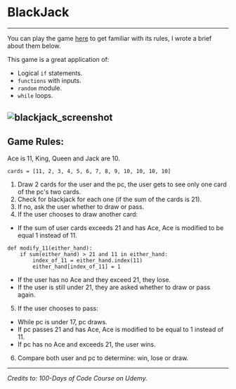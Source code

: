   # BlackJack

---

You can play the game [here](https://games.washingtonpost.com/games/blackjack) to get familiar with its rules, I wrote a brief about them below.

This game is a great application of:
- Logical `if` statements.
- `functions` with inputs.
- `random` module.
- `while` loops.

![blackjack_screenshot](https://github.com/Abdelrahman-Elsaudy/Blackjack/assets/158151388/a3ed0159-e85f-4208-8d0e-f5011e58164c)
---

## Game Rules:
Ace is 11, King, Queen and Jack are 10.
```
cards = [11, 2, 3, 4, 5, 6, 7, 8, 9, 10, 10, 10, 10]
```
1) Draw 2 cards for the user and the pc, the user gets to see only one card of the pc's two cards.
2) Check for blackjack for each one (if the sum of the cards is 21).
3) If no, ask the user whether to draw or pass.
4) If the user chooses to draw another card:
- If the sum of user cards exceeds 21 and has Ace, Ace is modified to be equal 1 instead of 11.
```
def modify_11(either_hand):
    if sum(either_hand) > 21 and 11 in either_hand:
        index_of_11 = either_hand.index(11)
        either_hand[index_of_11] = 1
```
- If the user has no Ace and they exceed 21, they lose.
- If the user is still under 21, they are asked whether to draw or pass again.
5) If the user chooses to pass:
- While pc is under 17, pc draws.
- If pc passes 21 and has Ace, Ace is modified to be equal to 1 instead of 11.
- If pc has no Ace and exceeds 21, the user wins.
6) Compare both user and pc to determine: win, lose or draw.

---

_Credits to: 100-Days of Code Course on Udemy._
